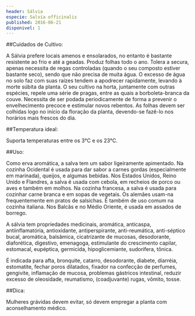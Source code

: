 ```yaml
---
header: Sálvia 
especie: Salvia officinalis
published: 2016-06-21
disponivel: 1
---
```



##Cuidados de Cultivo:


A Sálvia prefere locais amenos e ensolarados, no entanto é bastante resistente ao frio e até a geadas. Produz folhas todo o ano.
Tolera a secura, apenas necessita de regas controladas (quando o seu composto estiver bastante seco), sendo que não precisa de muita água. O excesso de água no solo faz com suas raízes tendem a apodrecer rapidamente, levando à morte súbita da planta. 
O seu cultivo na horta, juntamente com outras espécies, repele uma série de pragas, entre as quais a borboleta-branca da couve.
Necessita de ser podada periodicamente de forma a prevenir o envelhecimento precoce e estimular novos rebentos. 
As folhas devem ser colhidas logo no início da floração da planta, devendo-se fazê-lo nos horários mais frescos do dia.


##Temperatura ideal:

Suporta temperaturas entre os 3°C e os 23°C. 


##Uso:

Como erva aromática, a salva tem um sabor ligeiramente apimentado. 
Na cozinha Ocidental é usada para dar sabor a carnes gordas (especialmente em marinada), queijos, 
e algumas bebidas. Nos Estados Unidos, Reino Unido e Flandres, a salva é usada com cebola, 
em recheios de porco ou aves e também em molhos. Na cozinha francesa, a salva é usada para cozinhar
 carne branca e em sopas de vegetais. Os alemães usam-na frequentemente em pratos de salsichas. 
É também de uso comum na cozinha italiana. Nos Balcãs e no Médio Oriente, é usada em assados de borrego.

A sálvia tem propriedades medicinais, aromática, anticaspa, antiinflamatória, antioxidante, antiperspirante, 
anti-reumática, anti-séptico bucal, aromática, balsâmica, cicatrizante de mucosas, desodorante, 
diaforética, digestivo, emenagoga, estimulante do crescimento capilar, estomacal, eupéptica, germicida,
 hipoglicemiante, sudorífera, tônica. 

É indicada para afta, bronquite, catarro, desodorante, diabete, diarréia, estomatite,
 fechar poros dilatados, fixador na confecção de perfumes, gengivite, inflamação de mucosa, problemas 
 gástricos intestinal, reduzir excesso de oleosidade, reumatismo, (coadjuvante) rugas, vômito, tosse. 
 
 ##Dica:
 
 Mulheres grávidas devem evitar, só devem empregar a planta com aconselhamento médico.